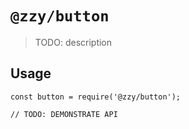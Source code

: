 # `@zzy/button`

> TODO: description

## Usage

```
const button = require('@zzy/button');

// TODO: DEMONSTRATE API
```
